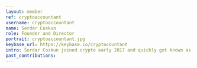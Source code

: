 ```yaml
---
layout: member
ref: cryptoaccountant
username: cryptoaccountant
name: Serdar Coskun
role: Founder and Director
portrait: cryptoaccountant.jpg
keybase_url: https://keybase.io/cryptocountant
intro: Serdar Coskun joined crypto early 2017 and quickly got known as the Crypto Accountant. He has a background in Financial Audit and Data-Analytics, using his knowledge to guide and advice both individuals and companies. He excels at finance, strategy, internal control, process design and governance. The Crypto Accountant is the financial guru that founded and runs the official Veil Foundation. He contributes by bringing his corporate expertise into the Veil advisory board.
past_contributions: 
---
```

